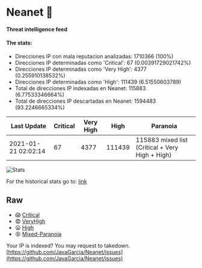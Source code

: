 # Neanet :hocho:
#### Threat intelligence feed
#### The stats:

- Direcciones IP con mala reputacion analizadas: 1710366 (100%)
- Direcciones IP determinadas como 'Critical':  67 (0.00391729021742%)
- Direcciones IP determinadas como 'Very High':  4377 (0.255910138532%)
- Direcciones IP determinadas como 'High':  111439 (6.51550603789)
- Total de direcciones IP indexadas en Neanet:  115883 (6.77533346664%)
- Total de direcciones IP descartadas en Neanet:  1594483 (93.2246665334%)

| Last Update | Critical | Very High | High | Paranoia |
| --- | --- | --- | --- | --- |
| 2021-01-21 02:02:14 | 67 | 4377 | 111439 | 115883 mixed list (Critical + Very High + High)|

![Stats](https://docs.google.com/spreadsheets/d/e/2PACX-1vSnaNMIXVabIpDJjufMlzH7poXnshF3mgd8Is1g9ytUEzVsP5my4Trn8f-xkoLLQ38xpL3HtmUexLo6/pubchart?oid=501124687&format=image)

For the historical stats go to: [link](/stats.csv)
## Raw
- :scream: [Critical](https://raw.githubusercontent.com/JavaGarcia/Neanet/master/blacklists/neanet_critical.txt)
- :fearful: [VeryHigh](https://raw.githubusercontent.com/JavaGarcia/Neanet/master/blacklists/neanet_veryHigh.txtt)
- :frowning: [High](https://raw.githubusercontent.com/JavaGarcia/Neanet/master/blacklists/neanet_high.txt)
- :dizzy_face: [Mixed-Paranoia](https://raw.githubusercontent.com/JavaGarcia/Neanet/master/blacklists/neanet_all.txt)


Your IP is indexed? You may request to takedown. [https://github.com/JavaGarcia/Neanet/issues](https://github.com/JavaGarcia/Neanet/issues)































































































































































































































































































































































































































































































































































































































































































































































































































































































































































































































































































































































































































































































































































































































































































































































































































































































































































































































































































































































































































































































































































































































































































































































































































































































































































































































































































































































































































































































































































































































































































































































































































































































































































































































































































































































































































































































































































































